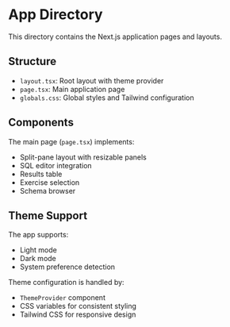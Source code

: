 # App Directory

This directory contains the Next.js application pages and layouts.

## Structure

- `layout.tsx`: Root layout with theme provider
- `page.tsx`: Main application page
- `globals.css`: Global styles and Tailwind configuration

## Components

The main page (`page.tsx`) implements:

- Split-pane layout with resizable panels
- SQL editor integration
- Results table
- Exercise selection
- Schema browser

## Theme Support

The app supports:
- Light mode
- Dark mode
- System preference detection

Theme configuration is handled by:
- `ThemeProvider` component
- CSS variables for consistent styling
- Tailwind CSS for responsive design